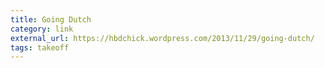 ```yaml
---
title: Going Dutch
category: link
external_url: https://hbdchick.wordpress.com/2013/11/29/going-dutch/
tags: takeoff
---
```

